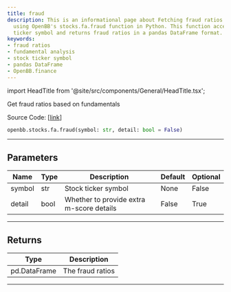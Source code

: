 ```yaml
---
title: fraud
description: This is an informational page about Fetching fraud ratios based on fundamentals
  using OpenBB's stocks.fa.fraud function in Python. This function accepts a stock
  ticker symbol and returns fraud ratios in a pandas DataFrame format.
keywords:
- fraud ratios
- fundamental analysis
- stock ticker symbol
- pandas DataFrame
- OpenBB.finance
---
```


import HeadTitle from '@site/src/components/General/HeadTitle.tsx';

<HeadTitle title="stocks.fa.fraud - Reference | OpenBB SDK Docs" />

Get fraud ratios based on fundamentals

Source Code: [[link](https://github.com/OpenBB-finance/OpenBBTerminal/tree/main/openbb_terminal/stocks/fundamental_analysis/av_model.py#L573)]

```python wordwrap
openbb.stocks.fa.fraud(symbol: str, detail: bool = False)
```

---

## Parameters

| Name | Type | Description | Default | Optional |
| ---- | ---- | ----------- | ------- | -------- |
| symbol | str | Stock ticker symbol | None | False |
| detail | bool | Whether to provide extra m-score details | False | True |


---

## Returns

| Type | Description |
| ---- | ----------- |
| pd.DataFrame | The fraud ratios |
---

